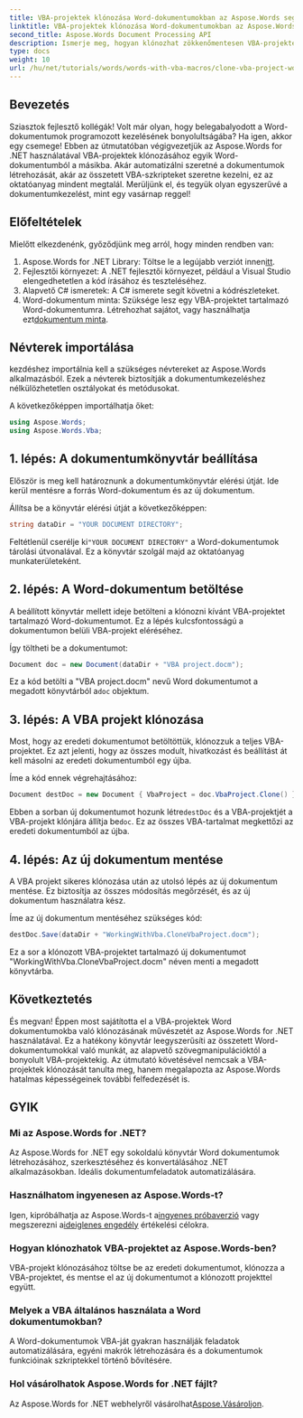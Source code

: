```yaml
---
title: VBA-projektek klónozása Word-dokumentumokban az Aspose.Words segítségével
linktitle: VBA-projektek klónozása Word-dokumentumokban az Aspose.Words segítségével
second_title: Aspose.Words Document Processing API
description: Ismerje meg, hogyan klónozhat zökkenőmentesen VBA-projekteket egyik Word-dokumentumból a másikba az Aspose.Words for .NET segítségével. Ez a lépésről lépésre bemutató útmutató végigvezeti a beállításon.
type: docs
weight: 10
url: /hu/net/tutorials/words/words-with-vba-macros/clone-vba-project-word-document/
---
```

## Bevezetés

Sziasztok fejlesztő kollégák! Volt már olyan, hogy belegabalyodott a Word-dokumentumok programozott kezelésének bonyolultságába? Ha igen, akkor egy csemege! Ebben az útmutatóban végigvezetjük az Aspose.Words for .NET használatával VBA-projektek klónozásához egyik Word-dokumentumból a másikba. Akár automatizálni szeretné a dokumentumok létrehozását, akár az összetett VBA-szkripteket szeretne kezelni, ez az oktatóanyag mindent megtalál. Merüljünk el, és tegyük olyan egyszerűvé a dokumentumkezelést, mint egy vasárnap reggel!

## Előfeltételek

Mielőtt elkezdenénk, győződjünk meg arról, hogy minden rendben van:

1.  Aspose.Words for .NET Library: Töltse le a legújabb verziót innen[itt](https://releases.aspose.com/words/net/).
2. Fejlesztői környezet: A .NET fejlesztői környezet, például a Visual Studio elengedhetetlen a kód írásához és teszteléséhez.
3. Alapvető C# ismeretek: A C# ismerete segít követni a kódrészleteket.
4.  Word-dokumentum minta: Szüksége lesz egy VBA-projektet tartalmazó Word-dokumentumra. Létrehozhat sajátot, vagy használhatja ezt[dokumentum minta](https://github.com/aspose-words/Aspose.Words-for-.NET/raw/99ba2a2d8b5d650deb40106225f383376b8b4bc6/Examples/Data/VBA%20project.docm).

## Névterek importálása

kezdéshez importálnia kell a szükséges névtereket az Aspose.Words alkalmazásból. Ezek a névterek biztosítják a dokumentumkezeléshez nélkülözhetetlen osztályokat és metódusokat.

A következőképpen importálhatja őket:

```csharp
using Aspose.Words;
using Aspose.Words.Vba;
```

## 1. lépés: A dokumentumkönyvtár beállítása

Először is meg kell határoznunk a dokumentumkönyvtár elérési útját. Ide kerül mentésre a forrás Word-dokumentum és az új dokumentum.

Állítsa be a könyvtár elérési útját a következőképpen:

```csharp
string dataDir = "YOUR DOCUMENT DIRECTORY";
```

 Feltétlenül cserélje ki`"YOUR DOCUMENT DIRECTORY"` a Word-dokumentumok tárolási útvonalával. Ez a könyvtár szolgál majd az oktatóanyag munkaterületeként.

## 2. lépés: A Word-dokumentum betöltése

A beállított könyvtár mellett ideje betölteni a klónozni kívánt VBA-projektet tartalmazó Word-dokumentumot. Ez a lépés kulcsfontosságú a dokumentumon belüli VBA-projekt eléréséhez.

Így töltheti be a dokumentumot:

```csharp
Document doc = new Document(dataDir + "VBA project.docm");
```

 Ez a kód betölti a "VBA project.docm" nevű Word dokumentumot a megadott könyvtárból a`doc` objektum.

## 3. lépés: A VBA projekt klónozása

Most, hogy az eredeti dokumentumot betöltöttük, klónozzuk a teljes VBA-projektet. Ez azt jelenti, hogy az összes modult, hivatkozást és beállítást át kell másolni az eredeti dokumentumból egy újba.

Íme a kód ennek végrehajtásához:

```csharp
Document destDoc = new Document { VbaProject = doc.VbaProject.Clone() };
```

 Ebben a sorban új dokumentumot hozunk létre`destDoc` és a VBA-projektjét a VBA-projekt klónjára állítja be`doc`. Ez az összes VBA-tartalmat megkettőzi az eredeti dokumentumból az újba.

## 4. lépés: Az új dokumentum mentése

A VBA projekt sikeres klónozása után az utolsó lépés az új dokumentum mentése. Ez biztosítja az összes módosítás megőrzését, és az új dokumentum használatra kész.

Íme az új dokumentum mentéséhez szükséges kód:

```csharp
destDoc.Save(dataDir + "WorkingWithVba.CloneVbaProject.docm");
```

Ez a sor a klónozott VBA-projektet tartalmazó új dokumentumot "WorkingWithVba.CloneVbaProject.docm" néven menti a megadott könyvtárba.

## Következtetés

És megvan! Éppen most sajátította el a VBA-projektek Word dokumentumokba való klónozásának művészetét az Aspose.Words for .NET használatával. Ez a hatékony könyvtár leegyszerűsíti az összetett Word-dokumentumokkal való munkát, az alapvető szövegmanipulációktól a bonyolult VBA-projektekig. Az útmutató követésével nemcsak a VBA-projektek klónozását tanulta meg, hanem megalapozta az Aspose.Words hatalmas képességeinek további felfedezését is.

## GYIK

### Mi az Aspose.Words for .NET?  
Az Aspose.Words for .NET egy sokoldalú könyvtár Word dokumentumok létrehozásához, szerkesztéséhez és konvertálásához .NET alkalmazásokban. Ideális dokumentumfeladatok automatizálására.

### Használhatom ingyenesen az Aspose.Words-t?  
 Igen, kipróbálhatja az Aspose.Words-t a[ingyenes próbaverzió](https://releases.aspose.com/) vagy megszerezni a[ideiglenes engedély](https://purchase.aspose.com/temporary-license/) értékelési célokra.

### Hogyan klónozhatok VBA-projektet az Aspose.Words-ben?  
VBA-projekt klónozásához töltse be az eredeti dokumentumot, klónozza a VBA-projektet, és mentse el az új dokumentumot a klónozott projekttel együtt.

### Melyek a VBA általános használata a Word dokumentumokban?  
A Word-dokumentumok VBA-ját gyakran használják feladatok automatizálására, egyéni makrók létrehozására és a dokumentumok funkcióinak szkriptekkel történő bővítésére.

### Hol vásárolhatok Aspose.Words for .NET fájlt?  
 Az Aspose.Words for .NET webhelyről vásárolhat[Aspose.Vásároljon](https://purchase.aspose.com/buy).
